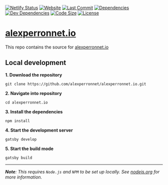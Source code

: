 [![Netlify Status](https://api.netlify.com/api/v1/badges/e5073c18-184b-4be1-ae29-299b33725c9f/deploy-status)](https://app.netlify.com/sites/alexperronnet/deploys)
[![Website](https://img.shields.io/website?down_color=red&down_message=offline&style=flat-square&up_color=brightgreen&up_message=online&url=https%3A%2F%2Falexperronnet.io)](https://alexperronnet.io)
[![Last Commit](https://img.shields.io/github/last-commit/alexperronnet/alexperronnet.io?color=brightgreen&style=flat-square)](https://github.com/alexperronnet/alexperronnet.io)
[![Dependencies](https://img.shields.io/david/alexperronnet/alexperronnet.io?color=brightgreen&style=flat-square)](/package.json)
[![Dev Dependencies](https://img.shields.io/david/dev/alexperronnet/alexperronnet.io?color=brightgreen&style=flat-square)](/package.json)
[![Code Size](https://img.shields.io/github/languages/code-size/alexperronnet/alexperronnet.io?color=brightgreen&style=flat-square)](https://github.com/alexperronnet/alexperronnet.io)
[![License](https://img.shields.io/github/license/alexperronnet/alexperronnet.io?color=brightgreen&style=flat-square)](/LICENSE)

# [alexperronnet.io](https://alexperronnet.io)

This repo contains the source for [alexperronnet.io](https://alexperronnet.io)

## Local development

**1. Download the repository**
```shell
git clone https://github.com/alexperronnet/alexperronnet.io.git
```

**2. Navigate into repository**
```shell
cd alexperronnet.io
```

**3. Install the dependencies**
```shell
npm install
```

**4. Start the development server**
```shell
gatsby develop
```

**5. Start the build mode**
```shell
gatsby build
```

---

_**Note**: This requires `Node.js` and `NPM` to be set up locally. See [nodejs.org](https://nodejs.org) for more information._
